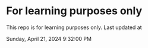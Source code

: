 # For learning purposes only
This repo is for learning purposes only.
Last updated at

Sunday, April 21, 2024 9:32:00 PM

